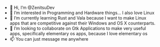 - 👋 Hi, I’m @ZenitsuDev
- 👀 I’m interested in Programming and Hardware things... I also love Linux
- 🌱 I’m currently learning Rust and Vala because I want to make Linux apps that are competitive against their Windows and OS X counterparts.
- 💞️ I’m looking to collaborate on Gtk Applications to make very useful apps, specifically elementary os apps, because I love elementary os
- 📫 You can just message me anywhere

<!---
ZenitsuDev/ZenitsuDev is a ✨ special ✨ repository because its `README.md` (this file) appears on your GitHub profile.
You can click the Preview link to take a look at your changes.
--->
